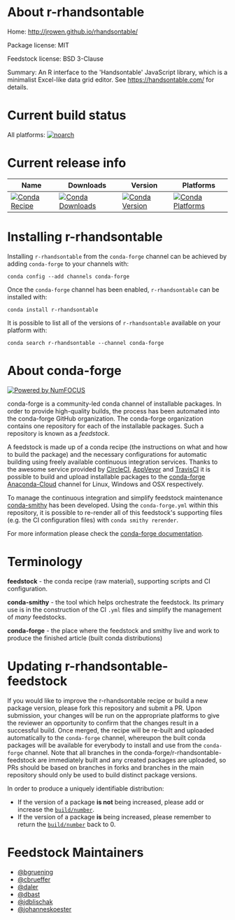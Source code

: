 <!--
# -*- mode: jinja -*-
-->

About r-rhandsontable
=====================

Home: http://jrowen.github.io/rhandsontable/

Package license: MIT

Feedstock license: BSD 3-Clause

Summary: An R interface to the 'Handsontable' JavaScript library, which is a minimalist Excel-like data grid editor.  See <https://handsontable.com/> for details.



Current build status
====================

All platforms:
[![noarch](https://img.shields.io/circleci/project/github/conda-forge/r-rhandsontable-feedstock/master.svg?label=noarch)](https://circleci.com/gh/conda-forge/r-rhandsontable-feedstock)

Current release info
====================

| Name | Downloads | Version | Platforms |
| --- | --- | --- | --- |
| [![Conda Recipe](https://img.shields.io/badge/recipe-r--rhandsontable-green.svg)](https://anaconda.org/conda-forge/r-rhandsontable) | [![Conda Downloads](https://img.shields.io/conda/dn/conda-forge/r-rhandsontable.svg)](https://anaconda.org/conda-forge/r-rhandsontable) | [![Conda Version](https://img.shields.io/conda/vn/conda-forge/r-rhandsontable.svg)](https://anaconda.org/conda-forge/r-rhandsontable) | [![Conda Platforms](https://img.shields.io/conda/pn/conda-forge/r-rhandsontable.svg)](https://anaconda.org/conda-forge/r-rhandsontable) |

Installing r-rhandsontable
==========================

Installing `r-rhandsontable` from the `conda-forge` channel can be achieved by adding `conda-forge` to your channels with:

```
conda config --add channels conda-forge
```

Once the `conda-forge` channel has been enabled, `r-rhandsontable` can be installed with:

```
conda install r-rhandsontable
```

It is possible to list all of the versions of `r-rhandsontable` available on your platform with:

```
conda search r-rhandsontable --channel conda-forge
```


About conda-forge
=================

[![Powered by NumFOCUS](https://img.shields.io/badge/powered%20by-NumFOCUS-orange.svg?style=flat&colorA=E1523D&colorB=007D8A)](http://numfocus.org)

conda-forge is a community-led conda channel of installable packages.
In order to provide high-quality builds, the process has been automated into the
conda-forge GitHub organization. The conda-forge organization contains one repository
for each of the installable packages. Such a repository is known as a *feedstock*.

A feedstock is made up of a conda recipe (the instructions on what and how to build
the package) and the necessary configurations for automatic building using freely
available continuous integration services. Thanks to the awesome service provided by
[CircleCI](https://circleci.com/), [AppVeyor](https://www.appveyor.com/)
and [TravisCI](https://travis-ci.org/) it is possible to build and upload installable
packages to the [conda-forge](https://anaconda.org/conda-forge)
[Anaconda-Cloud](https://anaconda.org/) channel for Linux, Windows and OSX respectively.

To manage the continuous integration and simplify feedstock maintenance
[conda-smithy](https://github.com/conda-forge/conda-smithy) has been developed.
Using the ``conda-forge.yml`` within this repository, it is possible to re-render all of
this feedstock's supporting files (e.g. the CI configuration files) with ``conda smithy rerender``.

For more information please check the [conda-forge documentation](https://conda-forge.org/docs/).

Terminology
===========

**feedstock** - the conda recipe (raw material), supporting scripts and CI configuration.

**conda-smithy** - the tool which helps orchestrate the feedstock.
                   Its primary use is in the construction of the CI ``.yml`` files
                   and simplify the management of *many* feedstocks.

**conda-forge** - the place where the feedstock and smithy live and work to
                  produce the finished article (built conda distributions)


Updating r-rhandsontable-feedstock
==================================

If you would like to improve the r-rhandsontable recipe or build a new
package version, please fork this repository and submit a PR. Upon submission,
your changes will be run on the appropriate platforms to give the reviewer an
opportunity to confirm that the changes result in a successful build. Once
merged, the recipe will be re-built and uploaded automatically to the
`conda-forge` channel, whereupon the built conda packages will be available for
everybody to install and use from the `conda-forge` channel.
Note that all branches in the conda-forge/r-rhandsontable-feedstock are
immediately built and any created packages are uploaded, so PRs should be based
on branches in forks and branches in the main repository should only be used to
build distinct package versions.

In order to produce a uniquely identifiable distribution:
 * If the version of a package **is not** being increased, please add or increase
   the [``build/number``](https://conda.io/docs/user-guide/tasks/build-packages/define-metadata.html#build-number-and-string).
 * If the version of a package **is** being increased, please remember to return
   the [``build/number``](https://conda.io/docs/user-guide/tasks/build-packages/define-metadata.html#build-number-and-string)
   back to 0.

Feedstock Maintainers
=====================

* [@bgruening](https://github.com/bgruening/)
* [@cbrueffer](https://github.com/cbrueffer/)
* [@daler](https://github.com/daler/)
* [@dbast](https://github.com/dbast/)
* [@jdblischak](https://github.com/jdblischak/)
* [@johanneskoester](https://github.com/johanneskoester/)

